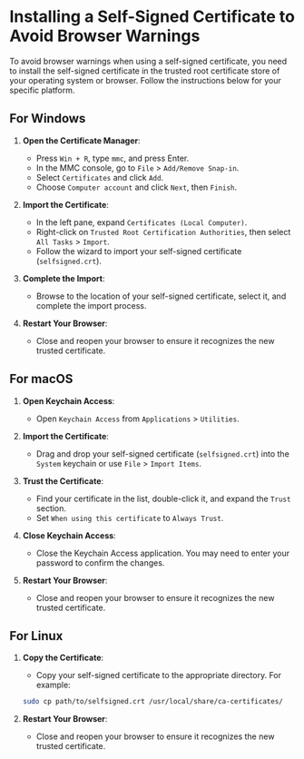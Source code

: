 # Installing a Self-Signed Certificate to Avoid Browser Warnings

To avoid browser warnings when using a self-signed certificate, you need to install the self-signed certificate in the trusted root certificate store of your operating system or browser. Follow the instructions below for your specific platform.

## For Windows

1. **Open the Certificate Manager**:
   - Press `Win + R`, type `mmc`, and press Enter.
   - In the MMC console, go to `File` > `Add/Remove Snap-in`.
   - Select `Certificates` and click `Add`.
   - Choose `Computer account` and click `Next`, then `Finish`.

2. **Import the Certificate**:
   - In the left pane, expand `Certificates (Local Computer)`.
   - Right-click on `Trusted Root Certification Authorities`, then select `All Tasks` > `Import`.
   - Follow the wizard to import your self-signed certificate (`selfsigned.crt`).

3. **Complete the Import**:
   - Browse to the location of your self-signed certificate, select it, and complete the import process.

4. **Restart Your Browser**:
   - Close and reopen your browser to ensure it recognizes the new trusted certificate.

## For macOS

1. **Open Keychain Access**:
   - Open `Keychain Access` from `Applications` > `Utilities`.

2. **Import the Certificate**:
   - Drag and drop your self-signed certificate (`selfsigned.crt`) into the `System` keychain or use `File` > `Import Items`.

3. **Trust the Certificate**:
   - Find your certificate in the list, double-click it, and expand the `Trust` section.
   - Set `When using this certificate` to `Always Trust`.

4. **Close Keychain Access**:
   - Close the Keychain Access application. You may need to enter your password to confirm the changes.

5. **Restart Your Browser**:
   - Close and reopen your browser to ensure it recognizes the new trusted certificate.

## For Linux

1. **Copy the Certificate**:
   - Copy your self-signed certificate to the appropriate directory. For example:

   ```bash
   sudo cp path/to/selfsigned.crt /usr/local/share/ca-certificates/

2. **Restart Your Browser**:
   - Close and reopen your browser to ensure it recognizes the new trusted certificate.
